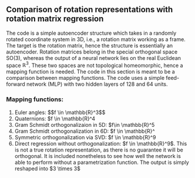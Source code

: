## Comparison of rotation representations with rotation matrix regression
The code is a simple autoencoder structure which takes in a randomly rotated coordinate system in 3D, i.e., a rotation matrix working as a frame. The target is the rotation matrix, hence the structure is essentially an autoencoder. Rotation matrices belong in the special orthogonal space SO(3), whereas the output of a neural network lies on the real Euclidean space $\mathbb{R}^3$. These two spaces are not topological
homeomorphic, hence a mapping function is needed. The code in this section is meant to be a comparison between mapping functions. The code uses a simple feed-forward network (MLP) with two hidden layers of 128 and 64 units.

### Mapping functions:


<ol>
  <li>Euler angles: $$f \in \mathbb{R}^3$$</li>
  <li>Quaternions: $f \in \mathbb{R}^4</li>
  <li>Gram Schmidt orthogonalizaion in 5D: $f\in \mathbb{R}^5</li>
  <li> Gram Schmidt orthogonalization in 6D: $f \in \mathbb{R}^</li>
  <li> Symmetric orthogonalization via SVD: $f \in \mathbb{R}^9</li>
    <li>Direct regression without orthogonalization: $f \in \mathbb{R}^9$. This is not a true rotation representation, as there is no guarantee it will be orthogonal. It is included nonetheless to see how well the network is able to perform without a parametrization function. The output is simply reshaped into $3 \times 3$ </li>
</ol>

